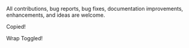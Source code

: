 All contributions, bug reports, bug fixes, documentation improvements, enhancements, and ideas are welcome.

Copied!

Wrap Toggled!

